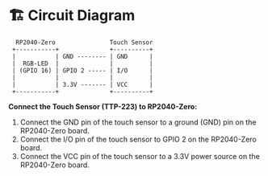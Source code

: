 # 🏗️ Circuit Diagram

```
  RP2040-Zero               Touch Sensor
 +-----------+              +----------+
 |           | GND -------- | GND      |
 |  RGB-LED  |              |          |
 | (GPIO 16) | GPIO 2 ----- | I/O      |
 |           |              |          |
 |           | 3.3V ------- | VCC      |
 +-----------+              +----------+
```

**Connect the Touch Sensor (TTP-223) to RP2040-Zero:**

1. Connect the GND pin of the touch sensor to a ground (GND) pin on the RP2040-Zero board.
2. Connect the I/O pin of the touch sensor to GPIO 2 on the RP2040-Zero board.
3. Connect the VCC pin of the touch sensor to a 3.3V power source on the RP2040-Zero board.

